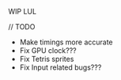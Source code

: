 WIP LUL

// TODO
- Make timings more accurate
- Fix GPU clock???
- Fix Tetris sprites
- Fix Input related bugs???